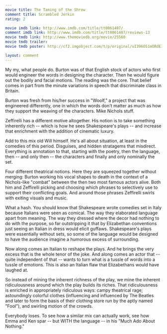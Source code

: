 ```yaml
---
movie title: The Taming of the Shrew
comment title: Scrambled Jerkin
rating: 2

movie imdb link: http://www.imdb.com/title/tt0061407/
comment imdb link: http://www.imdb.com/title/tt0061407/reviews-13
movie tmdb link: http://www.themoviedb.org/movie/25560
movie tmdb trailer: 
movie tmdb poster: http://cf2.imgobject.com/t/p/original/uI396OS1mORdEIjgzS446utOWqL.jpg

layout: comment
---
```


My my, what people do. Burton was of that English stock of actors who first would engineer the words in designing the character. Then he would figure out the bodily and facial motions. The reading was the core. That belief comes in part from the minute variations in speech that discriminate class in Britain.

Burton was fresh from his/her success in "Woolf," a project that was engineered differently, one in which the words don't matter as much as how they support the weaving of the characters. Mike Nichols stuff.

Zeffirelli has a different motive altogether. His notion is to take something inherently rich -- which is how he sees Shakespeare's plays -- and increase that enrichment with the addition of cinematic luxury.

Add to this mix old Will himself. He's all about situation, at least in the comedies of this period. Disguises, and hidden stratagems that misdirect. Everything is annotation to that, starting with the poetry, then the language, then -- and only then -- the characters and finally and only nominally the set.

Four different theatrical notions. Here they are squeezed together without merging: Burton working his vocal shapes to death in the context of a Nichols-like "combat" between the then two most famous actors alive. Both him and Zeffirelli picking and choosing which phrases to selectively use to support their conflicting goals. And around those phrases Zeffirelli swirls with exiting visuals and music.

What a hash. You should know that Shakespeare wrote comedies set in Italy because Italians were seen as comical. The way they elaborated language apart from meaning. The way they dressed where the decor had nothing to do with the purpose, so far outstripping it that by Elizabethan conventions just seeing an Italian in dress would elicit guffaws. Shakespeare's plays were essentially without sets, so some of the language would be designed to have the audience imagine a humorous excess of surrounding.

Now along comes an Italian to reshape the plays. And he brings the very excess that is the whole tenor of the joke. And along comes an actor that -- quite independent of that -- wants to turn what is a tussle of words into a tussle of emotions. This is also an Italian flaw that Elizabethans would have laughed at.

So instead of mining the inherent richness of the play, we mine the inherent ridiculousness around which the play builds its riches. That ridiculousness is enriched in appropriately ridiculous ways: campy theatrical rage; astoundingly colorful clothes (influencing and influenced by The Beatles and later to form the basis of their clothing store run by the aptly named "Fool"), and swirling motion of the crowds.

Everybody loses. To see how a similar mix can actually work, see how Emma and Ken spar -- but WITH the language -- in his "Much Ado About Nothing."